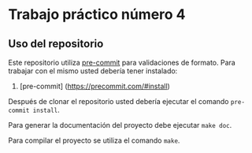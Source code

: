 # Trabajo práctico número 4

## Uso del repositorio

Este repositorio utiliza [pre-commit](https://pre-commit.com) para validaciones de formato. Para trabajar con el mismo usted debería tener instalado:

1. [pre-commit] (https://precommit.com/#install)

Después de clonar el repositorio usted debería ejecutar el comando `pre-commit install`.

Para generar la documentación del proyecto debe ejecutar `make doc`.

Para compilar el proyecto se utiliza el comando  `make`.
